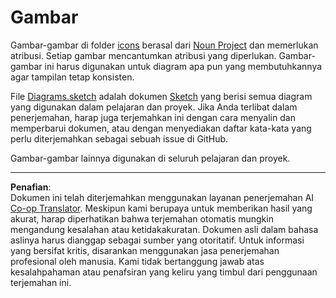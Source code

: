 <!--
CO_OP_TRANSLATOR_METADATA:
{
  "original_hash": "50abd54997afa7e7a3fc7019379e49e3",
  "translation_date": "2025-08-27T20:38:33+00:00",
  "source_file": "images/README.md",
  "language_code": "id"
}
-->
# Gambar

Gambar-gambar di folder [icons](../../../images/icons) berasal dari [Noun Project](https://thenounproject.com) dan memerlukan atribusi. Setiap gambar mencantumkan atribusi yang diperlukan. Gambar-gambar ini harus digunakan untuk diagram apa pun yang membutuhkannya agar tampilan tetap konsisten.

File [Diagrams.sketch](../../../images/Diagrams.sketch) adalah dokumen [Sketch](https://www.sketch.com) yang berisi semua diagram yang digunakan dalam pelajaran dan proyek. Jika Anda terlibat dalam penerjemahan, harap juga terjemahkan ini dengan cara menyalin dan memperbarui dokumen, atau dengan menyediakan daftar kata-kata yang perlu diterjemahkan sebagai sebuah issue di GitHub.

Gambar-gambar lainnya digunakan di seluruh pelajaran dan proyek.

---

**Penafian**:  
Dokumen ini telah diterjemahkan menggunakan layanan penerjemahan AI [Co-op Translator](https://github.com/Azure/co-op-translator). Meskipun kami berupaya untuk memberikan hasil yang akurat, harap diperhatikan bahwa terjemahan otomatis mungkin mengandung kesalahan atau ketidakakuratan. Dokumen asli dalam bahasa aslinya harus dianggap sebagai sumber yang otoritatif. Untuk informasi yang bersifat kritis, disarankan menggunakan jasa penerjemahan profesional oleh manusia. Kami tidak bertanggung jawab atas kesalahpahaman atau penafsiran yang keliru yang timbul dari penggunaan terjemahan ini.